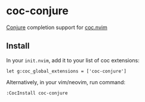 # coc-conjure

[Conjure](https://github.com/Olical/conjure) completion support for
[coc.nvim](https://github.com/neoclide/coc.nvim)

## Install

In your `init.nvim`, add it to your list of coc extensions:

```viml
let g:coc_global_extensions = ['coc-conjure']
```

Alternatively, in your vim/neovim, run command:

```viml
:CocInstall coc-conjure
```
